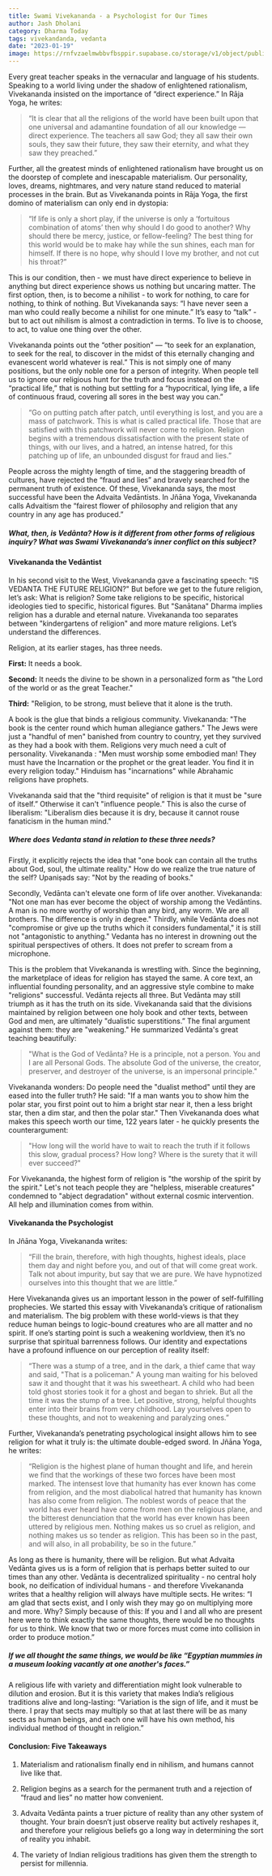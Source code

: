```yaml
---
title: Swami Vivekananda - a Psychologist for Our Times
author: Jash Dholani
category: Dharma Today
tags: vivekandanda, vedanta
date: "2023-01-19"
image: https://rnfvzaelmwbbvfbsppir.supabase.co/storage/v1/object/public/brhatwebsite/05dhiti/vivekananda.webp
---
```


Every great teacher speaks in the vernacular and language of his students. Speaking to a world living under the shadow of enlightened rationalism, Vivekananda insisted on the importance of “direct experience.” In Rāja Yoga, he writes:

> “It is clear that all the religions of the world have been built upon that one universal and adamantine foundation of all our knowledge — direct experience. The teachers all saw God; they all saw their own souls, they saw their future, they saw their eternity, and what they saw they preached.”

Further, all the greatest minds of enlightened rationalism have brought us on the doorstep of complete and inescapable materialism. Our personality, loves, dreams, nightmares, and very nature stand reduced to material processes in the brain. But as Vivekananda points in Rāja Yoga, the first domino of materialism can only end in dystopia:

> “If life is only a short play, if the universe is only a ‘fortuitous combination of atoms’ then why should I do good to another? Why should there be mercy, justice, or fellow-feeling? The best thing for this world would be to make hay while the sun shines, each man for himself. If there is no hope, why should I love my brother, and not cut his throat?”

This is our condition, then - we must have direct experience to believe in anything but direct experience shows us nothing but uncaring matter. The first option, then, is to become a nihilist - to work for nothing, to care for nothing, to think of nothing. But Vivekananda says: “I have never seen a man who could really become a nihilist for one minute.” It’s easy to “talk” - but to act out nihilism is almost a contradiction in terms. To live is to choose, to act, to value one thing over the other.

Vivekananda points out the “other position” — “to seek for an explanation, to seek for the real, to discover in the midst of this eternally changing and evanescent world whatever is real.” This is not simply one of many positions, but the only noble one for a person of integrity. When people tell us to ignore our religious hunt for the truth and focus instead on the “practical life,” that is nothing but settling for a “hypocritical, lying life, a life of continuous fraud, covering all sores in the best way you can.”

> “Go on putting patch after patch, until everything is lost, and you are a mass of patchwork. This is what is called practical life. Those that are satisfied with this patchwork will never come to religion. Religion begins with a tremendous dissatisfaction with the present state of things, with our lives, and a hatred, an intense hatred, for this patching up of life, an unbounded disgust for fraud and lies.”

People across the mighty length of time, and the staggering breadth of cultures, have rejected the “fraud and lies” and bravely searched for the permanent truth of existence. Of these, Vivekananda says, the most successful have been the Advaita Vedāntists. In Jñāna Yoga, Vivekananda calls Advaitism the “fairest flower of philosophy and religion that any country in any age has produced.”

##### What, then, is Vedānta? How is it different from other forms of religious inquiry? What was Swami Vivekananda’s inner conflict on this subject?

#### Vivekananda the Vedāntist

In his second visit to the West, Vivekananda gave a fascinating speech: "IS VEDANTA THE FUTURE RELIGION?" But before we get to the future religion, let’s ask: What is religion? Some take religions to be specific, historical ideologies tied to specific, historical figures. But "Sanātana" Dharma implies religion has a durable and eternal nature. Vivekananda too separates between "kindergartens of religion" and more mature religions. Let’s understand the differences.

Religion, at its earlier stages, has three needs.

**First:** It needs a book.

**Second:** It needs the divine to be shown in a personalized form as "the Lord of the world or as the great Teacher."

**Third:** "Religion, to be strong, must believe that it alone is the truth.

A book is the glue that binds a religious community. Vivekananda: "The book is the center round which human allegiance gathers." The Jews were just a "handful of men" banished from country to country, yet they survived as they had a book with them. Religions very much need a cult of personality. Vivekananda : "Men must worship some embodied man! They must have the Incarnation or the prophet or the great leader. You find it in every religion today." Hinduism has "incarnations" while Abrahamic religions have prophets.

Vivekananda said that the "third requisite" of religion is that it must be "sure of itself.” Otherwise it can't "influence people.” This is also the curse of liberalism: "Liberalism dies because it is dry, because it cannot rouse fanaticism in the human mind."

##### Where does Vedanta stand in relation to these three needs?

Firstly, it explicitly rejects the idea that "one book can contain all the truths about God, soul, the ultimate reality." How do we realize the true nature of the self? Upaniṣads say: "Not by the reading of books."

Secondly, Vedānta can't elevate one form of life over another. Vivekananda: "Not one man has ever become the object of worship among the Vedāntins. A man is no more worthy of worship than any bird, any worm. We are all brothers. The difference is only in degree." Thirdly, while Vedānta does not "compromise or give up the truths which it considers fundamental," it is still not "antagonistic to anything." Vedanta has no interest in drowning out the spiritual perspectives of others. It does not prefer to scream from a microphone.

This is the problem that Vivekananda is wrestling with. Since the beginning, the marketplace of ideas for religion has stayed the same. A core text, an influential founding personality, and an aggressive style combine to make "religions" successful. Vedānta rejects all three. But Vedānta may still triumph as it has the truth on its side. Vivekananda said that the divisions maintained by religion between one holy book and other texts, between God and men, are ultimately "dualistic superstitions.” The final argument against them: they are "weakening." He summarized Vedānta's great teaching beautifully:

> "What is the God of Vedānta? He is a principle, not a person. You and I are all Personal Gods. The absolute God of the universe, the creator, preserver, and destroyer of the universe, is an impersonal principle."

Vivekananda wonders: Do people need the "dualist method" until they are eased into the fuller truth? He said: "If a man wants you to show him the polar star, you first point out to him a bright star near it, then a less bright star, then a dim star, and then the polar star." Then Vivekananda does what makes this speech worth our time, 122 years later - he quickly presents the counterargument:

> "How long will the world have to wait to reach the truth if it follows this slow, gradual process? How long? Where is the surety that it will ever succeed?"

For Vivekananda, the highest form of religion is "the worship of the spirit by the spirit." Let's not teach people they are "helpless, miserable creatures" condemned to "abject degradation" without external cosmic intervention. All help and illumination comes from within.

#### Vivekananda the Psychologist

In Jñāna Yoga, Vivekananda writes:

> “Fill the brain, therefore, with high thoughts, highest ideals, place them day and night before you, and out of that will come great work. Talk not about impurity, but say that we are pure. We have hypnotized ourselves into this thought that we are little.”

Here Vivekananda gives us an important lesson in the power of self-fulfilling prophecies. We started this essay with Vivekananda’s critique of rationalism and materialism. The big problem with these world-views is that they reduce human beings to logic-bound creatures who are all matter and no spirit. If one’s starting point is such a weakening worldview, then it’s no surprise that spiritual barrenness follows. Our identity and expectations have a profound influence on our perception of reality itself:

> “There was a stump of a tree, and in the dark, a thief came that way and said, "That is a policeman." A young man waiting for his beloved saw it and thought that it was his sweetheart. A child who had been told ghost stories took it for a ghost and began to shriek. But all the time it was the stump of a tree. Let positive, strong, helpful thoughts enter into their brains from very childhood. Lay yourselves open to these thoughts, and not to weakening and paralyzing ones.”

Further, Vivekananda’s penetrating psychological insight allows him to see religion for what it truly is: the ultimate double-edged sword. In Jñāna Yoga, he writes:

> “Religion is the highest plane of human thought and life, and herein we find that the workings of these two forces have been most marked. The intensest love that humanity has ever known has come from religion, and the most diabolical hatred that humanity has known has also come from religion. The noblest words of peace that the world has ever heard have come from men on the religious plane, and the bitterest denunciation that the world has ever known has been uttered by religious men. Nothing makes us so cruel as religion, and nothing makes us so tender as religion. This has been so in the past, and will also, in all probability, be so in the future.”

As long as there is humanity, there will be religion. But what Advaita Vedānta gives us is a form of religion that is perhaps better suited to our times than any other. Vedānta is decentralized spirituality - no central holy book, no deification of individual humans - and therefore Vivekananda writes that a healthy religion will always have multiple sects. He writes: “I am glad that sects exist, and I only wish they may go on multiplying more and more. Why? Simply because of this: If you and I and all who are present here were to think exactly the same thoughts, there would be no thoughts for us to think. We know that two or more forces must come into collision in order to produce motion.”

##### If we all thought the same things, we would be like “Egyptian mummies in a museum looking vacantly at one another's faces.”

A religious life with variety and differentiation might look vulnerable to dilution and erosion. But it is this variety that makes India’s religious traditions alive and long-lasting: “Variation is the sign of life, and it must be there. I pray that sects may multiply so that at last there will be as many sects as human beings, and each one will have his own method, his individual method of thought in religion.”

#### Conclusion: Five Takeaways

1. Materialism and rationalism finally end in nihilism, and humans cannot live like that.

2. Religion begins as a search for the permanent truth and a rejection of “fraud and lies” no matter how convenient.

3. Advaita Vedānta paints a truer picture of reality than any other system of thought. Your brain doesn’t just observe reality but actively reshapes it, and therefore your religious beliefs go a long way in determining the sort of reality you inhabit.

4. The variety of Indian religious traditions has given them the strength to persist for millennia.
